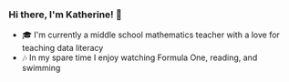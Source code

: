 ### Hi there, I'm Katherine! 👋
* 🎓 I'm currently a middle school mathematics teacher with a love for teaching data literacy
* 🎶 In my spare time I enjoy watching Formula One, reading, and swimming
<!--
**katherine-taylor/katherine-taylor** is a ✨ _special_ ✨ repository because its `README.md` (this file) appears on your GitHub profile.
